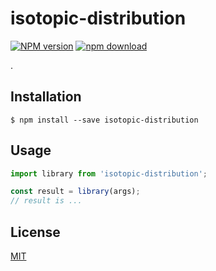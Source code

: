 # isotopic-distribution

  [![NPM version][npm-image]][npm-url]
  [![npm download][download-image]][download-url]

.

## Installation

`$ npm install --save isotopic-distribution`

## Usage

```js
import library from 'isotopic-distribution';

const result = library(args);
// result is ...
```

## License

  [MIT](./LICENSE)

[npm-image]: https://img.shields.io/npm/v/isotopic-distribution.svg?style=flat-square
[npm-url]: https://www.npmjs.com/package/isotopic-distribution
[download-image]: https://img.shields.io/npm/dm/isotopic-distribution.svg?style=flat-square
[download-url]: https://www.npmjs.com/package/isotopic-distribution
